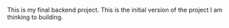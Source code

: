This is my final backend project.
This is the initial version of the project I am thinking to building.